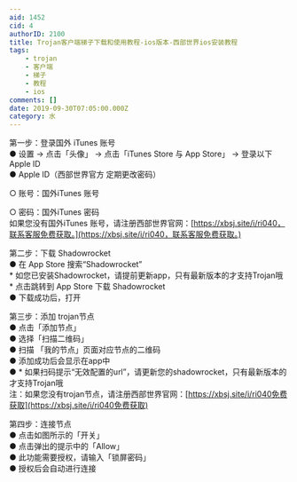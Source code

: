 ```yaml
---
aid: 1452
cid: 4
authorID: 2100
title: Trojan客户端梯子下载和使用教程-ios版本-西部世界ios安装教程
tags:
    - trojan
    - 客户端
    - 梯子
    - 教程
    - ios
comments: []
date: 2019-09-30T07:05:00.000Z
category: 水
---
```


第一步：登录国外 iTunes 账号  
● 设置 → 点击「头像」 → 点击「iTunes Store 与 App Store」 → 登录以下Apple ID  
● Apple ID（西部世界官方 定期更改密码）

○ 账号：国外iTunes 账号

○ 密码：国外iTunes 密码  
如果您没有国外iTunes 账号，请注册西部世界官网：[https://xbsj.site/i/ri040，联系客服免费获取。](https://xbsj.site/i/ri040，联系客服免费获取。)

第二步：下载 Shadowrocket  
● 在 App Store 搜索“Shadowrocket”  
\* 如您已安装Shadowrocket，请提前更新app，只有最新版本的才支持Trojan哦  
\* 点击跳转到 App Store 下载 Shadowrocket  
● 下载成功后，打开

第三步：添加 trojan节点  
● 点击「添加节点」  
● 选择「扫描二维码」  
● 扫描 「我的节点」页面对应节点的二维码  
● 添加成功后会显示在app中  
● \* 如果扫码提示“无效配置的url”，请更新您的shadowrocket，只有最新版本的才支持Trojan哦  
注：如果您没有trojan节点，请注册西部世界官网：[https://xbsj.site/i/ri040免费获取](https://xbsj.site/i/ri040免费获取)

第四步：连接节点  
● 点击如图所示的「开关」  
● 点击弹出的提示中的「Allow」  
● 此功能需要授权，请输入「锁屏密码」  
● 授权后会自动进行连接
